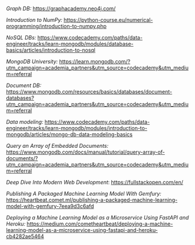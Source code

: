 *Graph DB:* https://graphacademy.neo4j.com/

*Introduction to NumPy:* https://python-course.eu/numerical-programming/introduction-to-numpy.php

*NoSQL DBs:* https://www.codecademy.com/paths/data-engineer/tracks/learn-mongodb/modules/database-basics/articles/introduction-to-nosql

*MongoDB University:* https://learn.mongodb.com/?utm_campaign=academia_partners&utm_source=codecademy&utm_medium=referral

*Document DB:* https://www.mongodb.com/resources/basics/databases/document-databases?utm_campaign=academia_partners&utm_source=codecademy&utm_medium=referral

*Data modeling:* https://www.codecademy.com/paths/data-engineer/tracks/learn-mongodb/modules/introduction-to-mongodb/articles/mongo-db-data-modeling-basics

*Query an Array of Embedded Documents:* https://www.mongodb.com/docs/manual/tutorial/query-array-of-documents/?utm_campaign=academia_partners&utm_source=codecademy&utm_medium=referral

*Deep Dive Into Modern Web Development*: https://fullstackopen.com/en/

*Publishing A Packaged Machine Learning Model With Gemfury:* https://heartbeat.comet.ml/publishing-a-packaged-machine-learning-model-with-gemfury-7eea9d3c6afd

*Deploying a Machine Learning Model as a Microservice Using FastAPI and Heroku:* https://medium.com/cometheartbeat/deploying-a-machine-learning-model-as-a-microservice-using-fastapi-and-heroku-cb4282ae5464
